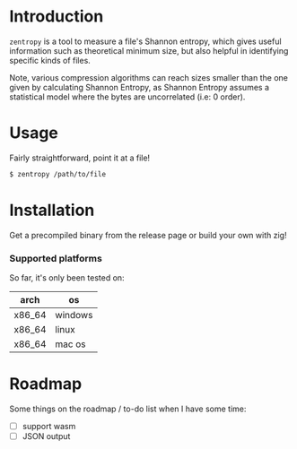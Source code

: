 
# Introduction 

`zentropy` is a tool to measure a file's Shannon entropy, which gives useful information such as theoretical minimum size, but also helpful in identifying specific kinds of files.

Note, various compression algorithms can reach sizes smaller than the one given by calculating Shannon Entropy, as Shannon Entropy assumes a statistical model where the bytes are uncorrelated (i.e: 0 order).

# Usage 

Fairly straightforward, point it at a file! 

```bash
$ zentropy /path/to/file
```

# Installation 

Get a precompiled binary from the release page or build your own with zig!

### Supported platforms

So far, it's only been tested on:

|  arch   |    os   |
|---------|---------|
| x86_64  | windows |
| x86_64  | linux   |
| x86_64  | mac os  |


# Roadmap

Some things on the roadmap / to-do list when I have some time:

- [ ] support wasm
- [ ] JSON output

